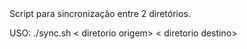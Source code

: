 <div align="justify">Script para sincronização entre 2 diretórios.<p> USO: ./sync.sh < diretorio origem> < diretorio destino> </p> </div>

